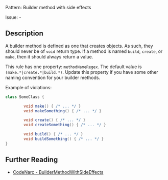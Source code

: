 Pattern: Builder method with side effects

Issue: -

## Description

A builder method is defined as one that creates objects. As such, they should never be of `void` return type. If a method is named `build`, `create`, or `make`, then it should always return a value.

This rule has one property: `methodNameRegex`. The default value is `(make.*|create.*|build.*)`. Update this property if you have some other naming convention for your builder methods.

Example of violations:

``` groovy
class SomeClass {

        void make() { /* ... */ }
        void makeSomething() { /* ... */ }

        void create() { /* ... */ }
        void createSomething() { /* ... */ }

        void build() { /* ... */ }
        void buildSomething() { /* ... */ }
}
```

## Further Reading

* [CodeNarc - BuilderMethodWithSideEffects](https://codenarc.github.io/CodeNarc/codenarc-rules-design.html#buildermethodwithsideeffects-rule)